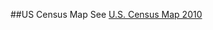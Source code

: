 ##US Census Map
See [U.S. Census Map 2010](http://ds-projects.s3-website-us-west-2.amazonaws.com/census/#4.00/39.00/-84.00)
